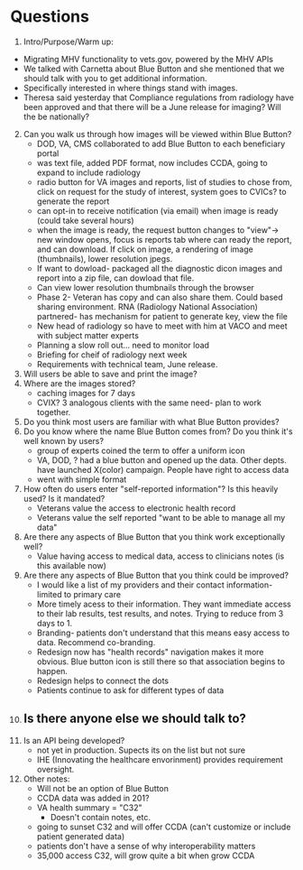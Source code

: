 # Questions

1. Intro/Purpose/Warm up: 
  - Migrating MHV functionality to vets.gov, powered by the MHV APIs
  - We talked with Carnetta about Blue Button and she mentioned that we should talk with you to get additional information.
  - Specifically interested in where things stand with images.  
  - Theresa said yesterday that Compliance regulations from radiology have been approved and that there will be a June release for imaging?  Will the be nationally?
2.  Can you walk us through how images will be viewed within Blue Button?
     - DOD, VA, CMS collaborated to add Blue Button to each beneficiary portal
     - was text file, added PDF format, now includes CCDA, going to expand to include radiology 
     - radio button for VA images and reports, list of studies to chose from, click on request for the study of interest, system goes to CVICs?  to generate the report
     - can opt-in to receive notification (via email) when image is ready (could take several hours)
     - when the image is ready, the request button changes to "view"->  new window opens, focus is reports tab where can ready the report, and can download.  If click on image, a rendering of image (thumbnails), lower resolution jpegs.  
     - If want to dowload- packaged all the diagnostic dicon images and report into a zip file, can dowload that file.  
     - Can view lower resolution thumbnails through the browser
     - Phase 2- Veteran has copy and can also share them.  Could based sharing environment.  RNA (Radiology National Association) partnered- has mechanism for patient to generate key, view the file
     - New head of radiology so have to meet with him at VACO and meet with subject matter experts
     - Planning a slow roll out... need to monitor load
     - Briefing for cheif of radiology next week
     - Requirements with technical team, June release.  
3.  Will users be able to save and print the image?
4.  Where are the images stored?
    - caching images for 7 days
    - CVIX?  3 analogous clients with the same need- plan to work together.  
5.  Do you think most users are familiar with what Blue Button provides?  
6.  Do you know where the name Blue Button comes from?  Do you think it's well known by users?
    - group of experts coined the term to offer a uniform icon 
    - VA, DOD, ?  had a blue button and opened up the data.  Other depts. have launched X(color) campaign.  People have right to access data 
    - went with simple format
7.  How often do users enter "self-reported information"? Is this heavily used? Is it mandated?
    - Veterans value the access to electronic health record
    - Veterans value the self reported "want to be able to manage all my data"
8.  Are there any aspects of Blue Button that you think work exceptionally well?
    - Value having access to medical data, access to clinicians notes (is this available now)
9.  Are there any aspects of Blue Button that you think could be improved?
    - I would like a list of my providers and their contact information- limited to primary care
    - More timely acess to their information. They want immediate access to their lab results, test results, and notes. Trying to reduce from 3 days to 1. 
    - Branding- patients don't understand that this means easy access to data.  Recommend co-branding.  
    - Redesign now has "health records" navigation makes it more obvious.  Blue button icon is still there so that association begins to happen. 
    - Redesign helps to connect the dots
    - Patients continue to ask for different types of data
10.  Is there anyone else we should talk to? 
     -  
11.  Is an API being developed?
     - not yet in production.  Supects its on the list but not sure
     - IHE (Innovating the healthcare envorinment)  provides requirement oversight.  
12. Other notes:
     - Will not be an option of Blue Button
     - CCDA data was added in 201? 
     - VA health summary = "C32"
       - Doesn't contain notes, etc.
     - going to sunset C32 and will offer CCDA (can't customize or include patient generated data)
     - patients don't have a sense of why interoperability matters
     - 35,000 access C32, will grow quite a bit when grow CCDA
       
   
